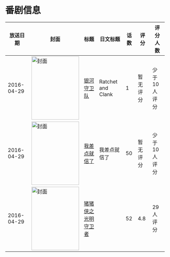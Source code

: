 # 番剧信息

|放送日期|封面|标题|日文标题|话数|评分|评分人数|
|---|---|---|---|---|---|---|
|2016-04-29|<img src="//lain.bgm.tv/pic/cover/c/46/00/178625_P2RPG.jpg" alt="封面" style="width:150px;height:200px;object-fit:cover;">|[银河守卫队](https://bangumi.tv/subject/178625)|Ratchet and Clank|1|暂无评分|少于10人评分|
|2016-04-29|<img src="//lain.bgm.tv/pic/cover/c/93/7a/179999_qnh6s.jpg" alt="封面" style="width:150px;height:200px;object-fit:cover;">|[我差点就信了](https://bangumi.tv/subject/179999)|我差点就信了|50|暂无评分|少于10人评分|
|2016-04-29|<img src="//lain.bgm.tv/pic/cover/c/53/50/208074_Rk7kk.jpg" alt="封面" style="width:150px;height:200px;object-fit:cover;">|[猪猪侠之光明守卫者](https://bangumi.tv/subject/208074)||52|4.8|29人评分|
